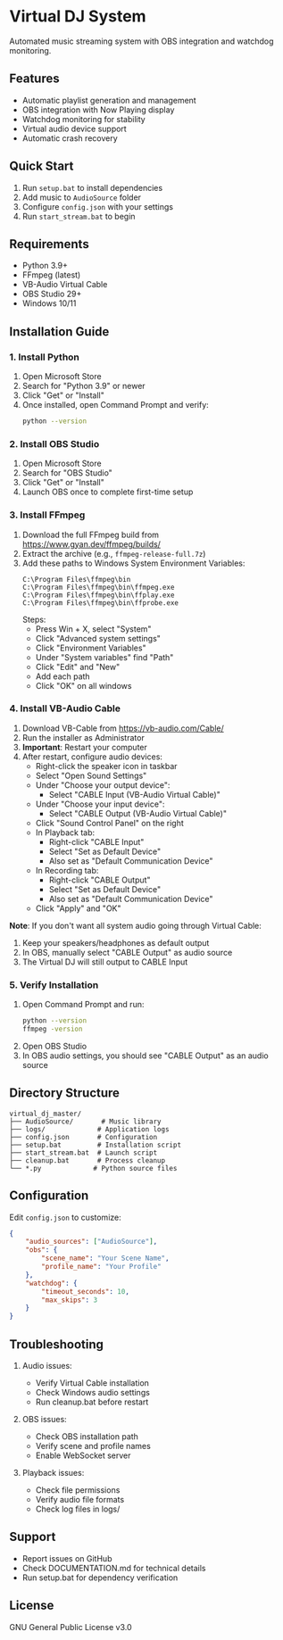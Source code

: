 # Virtual DJ System

Automated music streaming system with OBS integration and watchdog monitoring.

## Features
- Automatic playlist generation and management
- OBS integration with Now Playing display
- Watchdog monitoring for stability
- Virtual audio device support
- Automatic crash recovery

## Quick Start
1. Run `setup.bat` to install dependencies
2. Add music to `AudioSource` folder
3. Configure `config.json` with your settings
4. Run `start_stream.bat` to begin

## Requirements
- Python 3.9+
- FFmpeg (latest)
- VB-Audio Virtual Cable
- OBS Studio 29+
- Windows 10/11

## Installation Guide

### 1. Install Python
1. Open Microsoft Store
2. Search for "Python 3.9" or newer
3. Click "Get" or "Install"
4. Once installed, open Command Prompt and verify:
   ```bash
   python --version
   ```

### 2. Install OBS Studio
1. Open Microsoft Store
2. Search for "OBS Studio"
3. Click "Get" or "Install"
4. Launch OBS once to complete first-time setup

### 3. Install FFmpeg
1. Download the full FFmpeg build from https://www.gyan.dev/ffmpeg/builds/
2. Extract the archive (e.g., `ffmpeg-release-full.7z`)
3. Add these paths to Windows System Environment Variables:
   ```
   C:\Program Files\ffmpeg\bin
   C:\Program Files\ffmpeg\bin\ffmpeg.exe
   C:\Program Files\ffmpeg\bin\ffplay.exe
   C:\Program Files\ffmpeg\bin\ffprobe.exe
   ```
   Steps:
   - Press Win + X, select "System"
   - Click "Advanced system settings"
   - Click "Environment Variables"
   - Under "System variables" find "Path"
   - Click "Edit" and "New"
   - Add each path
   - Click "OK" on all windows

### 4. Install VB-Audio Cable
1. Download VB-Cable from https://vb-audio.com/Cable/
2. Run the installer as Administrator
3. **Important**: Restart your computer
4. After restart, configure audio devices:
   - Right-click the speaker icon in taskbar
   - Select "Open Sound Settings"
   - Under "Choose your output device":
     - Select "CABLE Input (VB-Audio Virtual Cable)"
   - Under "Choose your input device":
     - Select "CABLE Output (VB-Audio Virtual Cable)"
   - Click "Sound Control Panel" on the right
   - In Playback tab:
     - Right-click "CABLE Input"
     - Select "Set as Default Device"
     - Also set as "Default Communication Device"
   - In Recording tab:
     - Right-click "CABLE Output"
     - Select "Set as Default Device"
     - Also set as "Default Communication Device"
   - Click "Apply" and "OK"

**Note**: If you don't want all system audio going through Virtual Cable:
1. Keep your speakers/headphones as default output
2. In OBS, manually select "CABLE Output" as audio source
3. The Virtual DJ will still output to CABLE Input

### 5. Verify Installation
1. Open Command Prompt and run:
   ```bash
   python --version
   ffmpeg -version
   ```
2. Open OBS Studio
3. In OBS audio settings, you should see "CABLE Output" as an audio source

## Directory Structure
```
virtual_dj_master/
├── AudioSource/       # Music library
├── logs/             # Application logs
├── config.json       # Configuration
├── setup.bat         # Installation script
├── start_stream.bat  # Launch script
├── cleanup.bat       # Process cleanup
└── *.py             # Python source files
```

## Configuration
Edit `config.json` to customize:
```json
{
    "audio_sources": ["AudioSource"],
    "obs": {
        "scene_name": "Your Scene Name",
        "profile_name": "Your Profile"
    },
    "watchdog": {
        "timeout_seconds": 10,
        "max_skips": 3
    }
}
```

## Troubleshooting
1. Audio issues:
   - Verify Virtual Cable installation
   - Check Windows audio settings
   - Run cleanup.bat before restart

2. OBS issues:
   - Check OBS installation path
   - Verify scene and profile names
   - Enable WebSocket server

3. Playback issues:
   - Check file permissions
   - Verify audio file formats
   - Check log files in logs/

## Support
- Report issues on GitHub
- Check DOCUMENTATION.md for technical details
- Run setup.bat for dependency verification

## License
GNU General Public License v3.0